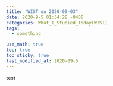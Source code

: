 ```yaml
---
title: "WIST on 2020-09-03"
date: 2020-9-5 01:34:28 -0400
categories: What_I_Studied_Today(WIST)
tags:
  - something

use_math: true
toc: true
toc_sticky: true
last_modified_at: 2020-09-5
---
```

test 
